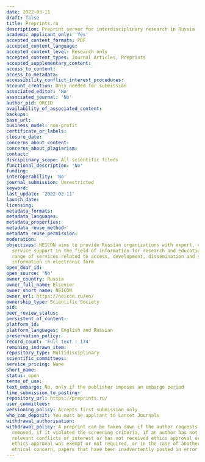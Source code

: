 ```yaml
---
date: 2022-03-11
draft: false
title: Preprints.ru
description: Preprint server for interdisciplinary research in Russia
academic_applicant_only: 'Yes'
accepted_content_formats: PDF
accepted_content_language:
accepted_content_level: Research only
accepted_content_types: Journal Articles, Preprints
accepted_supplementary_content:
access_to_content:
access_to_metadata:
accessibility_conflict_interest_procedures:
account_creation: Only needed for submission
associated_editor: 'No'
associated_journal: 'No'
author_pid: ORCID
availability_of_associated_content:
backups:
base_url:
business_model: non-profit
certificate_or_labels:
closure_date:
concerns_about_content:
concerns_about_plagiarism:
contact:
disciplinary_scope: All scientific fileds
functional_description: 'No'
funding:
interoperability: 'No'
journal_submission: Unrestricted
keyword:
last_update: '2022-02-11'
launch_date:
licensing:
metadata_formats:
metadata_languages:
metadata_properties:
metadata_reuse_method:
metadata_reuse_permission:
moderation:
objectives: NEICON aims to provide Russian organizations with expert, consulting and
  service support in the field of information for research and education and a full
  range of services related to access, development, dissemination and storage of scholarly
  information in electronic form
open_doar_id:
open_source: 'No'
owner_country: Russia
owner_full_name: Elsevier
owner_short_name: NEICON
owner_url: https://neicon.ru/en/
ownership_type: Scientific Society
pid:
peer_review_status:
persistent_of_content:
platform_id:
platform_languages: English and Russian
preservation_policy:
record_count: 'Full text : 174'
remining_indrawn_item:
repository_type: Multidisciplinary
scientific_committees:
service_pricing: None
short_name:
status: open
terms_of_use:
text_embargo: No, only if the publisher imposes an embargo period
time_submission_to_posting:
repository_url: https://preprints.ru/
user_committees:
versioning_policy: Accepts first submission only
who_can_deposit: You must be appliant to Lancet Journals
withdrawal_authorisation:
withdrawal_policy: A preprint can be taken down if the author requests that it be
  removed, if it violated the screening criteria, if an author has not fully disclosed
  relevant conflicts of interest or has not received ethics approval or declared why
  ethics approval was exempt or not required, or in the case of another documented
  ethical concern, papers that have been inadvertently posted in error.
---
```



